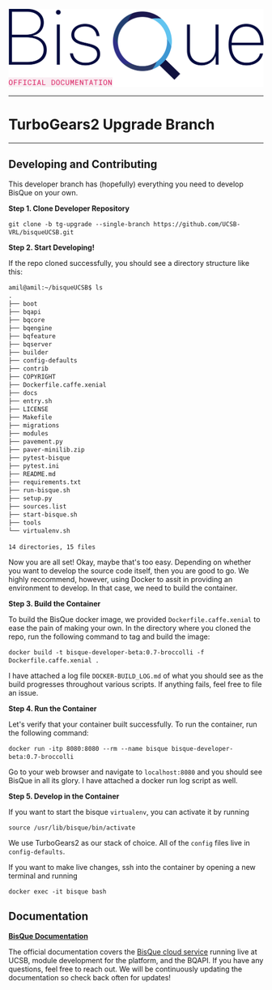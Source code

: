 ![](source/bqcore/bq/core/public/images/bqlogo_git.png)

***

# TurboGears2 Upgrade Branch
***

## Developing and Contributing 

This developer branch has (hopefully) everything you need to develop BisQue on your own. 

__Step 1. Clone Developer Repository__

```
git clone -b tg-upgrade --single-branch https://github.com/UCSB-VRL/bisqueUCSB.git
```

__Step 2. Start Developing!__

If the repo cloned successfully, you should see a directory structure like this:

```shell
amil@amil:~/bisqueUCSB$ ls
.
├── boot
├── bqapi
├── bqcore
├── bqengine
├── bqfeature
├── bqserver
├── builder
├── config-defaults
├── contrib
├── COPYRIGHT
├── Dockerfile.caffe.xenial
├── docs
├── entry.sh
├── LICENSE
├── Makefile
├── migrations
├── modules
├── pavement.py
├── paver-minilib.zip
├── pytest-bisque
├── pytest.ini
├── README.md
├── requirements.txt
├── run-bisque.sh
├── setup.py
├── sources.list
├── start-bisque.sh
├── tools
└── virtualenv.sh

14 directories, 15 files

```

Now you are all set! Okay, maybe that's too easy. Depending on whether you want to develop the source code itself, then you are good to go. We highly reccommend, however, using Docker to assit in providing an environment to develop. In that case, we need to build the container.

__Step 3. Build the Container__

To build the BisQue docker image, we provided `Dockerfile.caffe.xenial` to ease the pain of making your own. In the directory where you cloned the repo, run the following command to tag and build the image:

```
docker build -t bisque-developer-beta:0.7-broccolli -f Dockerfile.caffe.xenial .
```

I have attached a log file `DOCKER-BUILD_LOG.md` of what you should see as the build progresses throughout various scripts. If anything fails, feel free to file an issue.


__Step 4. Run the Container__

Let's verify that your container built successfully. To run the container, run the following command:

```
docker run -itp 8080:8080 --rm --name bisque bisque-developer-beta:0.7-broccolli
```

Go to your web browser and navigate to `localhost:8080` and you should see BisQue in all its glory. I have attached a docker run log script as well.

__Step 5. Develop in the Container__

If you want to start the bisque `virtualenv`, you can activate it by running

```
source /usr/lib/bisque/bin/activate
```
We use TurboGears2 as our stack of choice. All of the `config` files live in `config-defaults`.

If you want to make live changes, ssh into the container by opening a new terminal and running 

```
docker exec -it bisque bash
```



## Documentation

[__BisQue Documentation__](https://ucsb-vrl.github.io/bisqueUCSB/)

The official documentation covers the [BisQue cloud service](https://bisque.ece.ucsb.edu) running live at UCSB, module development for the platform, and the BQAPI. If you have any questions, feel free to reach out. We will be continuously updating the documentation so check back often for updates!

